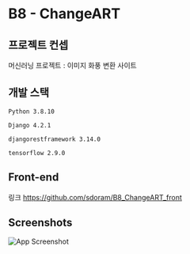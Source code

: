 
# B8 - ChangeART



## 프로젝트 컨셉

머신러닝 프로젝트 : 이미지 화풍 변환 사이트


## 개발 스택

`Python 3.8.10`

`Django 4.2.1`

`djangorestframework 3.14.0`

`tensorflow 2.9.0`



## Front-end

링크 https://github.com/sdoram/B8_ChangeART_front


## Screenshots

![App Screenshot](https://via.placeholder.com/468x300?text=App+Screenshot+Here)


